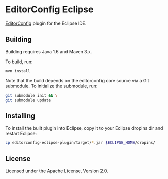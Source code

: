 EditorConfig Eclipse
====================

[EditorConfig](https://editorconfig.org/) plugin for the Eclipse IDE.


Building
--------

Building requires Java 1.6 and Maven 3.x.

To build, run:

```sh
mvn install
```

Note that the build depends on the editorconfig core source via a Git
submodule. To initialize the submodule, run:

```sh
git submodule init && \
git submodule update
```


Installing
----------

To install the built plugin into Eclipse, copy it to your Eclipse dropins dir
and restart Eclipse:

```sh
cp editorconfig-eclipse-plugin/target/*.jar $ECLIPSE_HOME/dropins/
```


License
-------

Licensed under the Apache License, Version 2.0.

